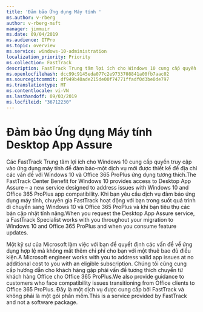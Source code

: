 ```yaml
---
title: 'Đảm bảo Ứng dụng Máy tính '
ms.author: v-rberg
author: v-rberg-msft
manager: jimmuir
ms.date: 09/04/2019
ms.audience: ITPro
ms.topic: overview
ms.service: windows-10-administration
localization_priority: Priority
ms.collection: FastTrack
description: FastTrack Trung tâm lợi ích cho Windows 10 cung cấp quyền truy cập vào ứng dụng máy tính để đảm bảo-một dịch vụ được thiết kế để địa chỉ các vấn đề với Windows 10 và Office 365 ProPlus ứng dụng tương thích.
ms.openlocfilehash: dcc99c9145eda077c2e9733708841a00fb7aac02
ms.sourcegitcommit: df949b40ade215de00f74771ffadf0d3be0de797
ms.translationtype: MT
ms.contentlocale: vi-VN
ms.lasthandoff: 09/03/2019
ms.locfileid: "36712230"
---
```

# <a name="desktop-app-assure"></a><span data-ttu-id="fc8a7-103">Đảm bảo Ứng dụng Máy tính </span><span class="sxs-lookup"><span data-stu-id="fc8a7-103">Desktop App Assure</span></span>

<span data-ttu-id="fc8a7-104">Các FastTrack Trung tâm lợi ích cho Windows 10 cung cấp quyền truy cập vào ứng dụng máy tính để đảm bảo-một dịch vụ mới được thiết kế để địa chỉ các vấn đề với Windows 10 và Office 365 ProPlus ứng dụng tương thích.</span><span class="sxs-lookup"><span data-stu-id="fc8a7-104">The FastTrack Center Benefit for Windows 10 provides access to Desktop App Assure – a new service designed to address issues with Windows 10 and Office 365 ProPlus app compatibility.</span></span> <span data-ttu-id="fc8a7-105">Khi bạn yêu cầu dịch vụ đảm bảo ứng dụng máy tính, chuyên gia FastTrack hoạt động với bạn trong suốt quá trình di chuyển sang Windows 10 và Office 365 ProPlus và khi bạn tiêu thụ các bản cập nhật tính năng.</span><span class="sxs-lookup"><span data-stu-id="fc8a7-105">When you request the Desktop App Assure service, a FastTrack Specialist works with you throughout your migration to Windows 10 and Office 365 ProPlus and when you consume feature updates.</span></span> 

<span data-ttu-id="fc8a7-106">Một kỹ sư của Microsoft làm việc với bạn để quyết định các vấn đề về ứng dụng hợp lệ mà không mất thêm chi phí cho bạn với một thuê bao đủ điều kiện.</span><span class="sxs-lookup"><span data-stu-id="fc8a7-106">A Microsoft engineer works with you to address valid app issues at no additional cost to you with an eligible subscription.</span></span> <span data-ttu-id="fc8a7-107">Chúng tôi cũng cung cấp hướng dẫn cho khách hàng gặp phải vấn đề tương thích chuyển từ khách hàng Office cho Office 365 ProPlus.</span><span class="sxs-lookup"><span data-stu-id="fc8a7-107">We also provide guidance to customers who face compatibility issues transitioning from Office clients to Office 365 ProPlus.</span></span> <span data-ttu-id="fc8a7-108">Đây là một dịch vụ được cung cấp bởi FastTrack và không phải là một gói phần mềm.</span><span class="sxs-lookup"><span data-stu-id="fc8a7-108">This is a service provided by FastTrack and not a software package.</span></span>

  

    

 
